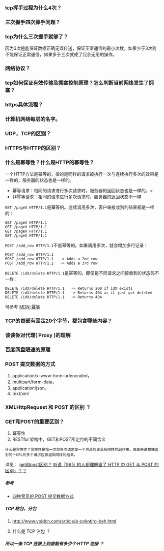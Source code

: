 ### tcp挥手过程为什么4次？

### 三次握手四次挥手问题？

### tcp为什么三次握手就够了？
因为3次是能保证数据正确无误传送，保证正常通信的最小次数，如果少于3次则不能保证正常通信，如果多于三次就成了冗余无用的操作。

### 网络协议？

### tcp如何保证有效传输及拥塞控制原理？怎么判断当前网络发生了拥塞？

### https具体流程？

### 计算机网络每层的名字。

### UDP，TCP的区别？

### HTTPS与HTTP的区别？

### 什么是幂等性？什么是HTTP的幂等性？
一个HTTP方法是幂等的，指的是同样的请求被执行一次与连续执行多次的效果是一样的，服务器的状态也是一样的。

- 幂等请求：相同的请求进行多次请求时，服务器的返回状态也是一样的。>
- 非幂等请求：相同的请求进行多次请求时，服务器的返回状态不一样

```GET /pageX HTTP/1.1```是幂等的。连续调用多次，客户端接收到的结果都是一样的：

```
GET /pageX HTTP/1.1   
GET /pageX HTTP/1.1   
GET /pageX HTTP/1.1   
GET /pageX HTTP/1.1
```

```POST /add_row HTTP/1.1```不是幂等的。如果调用多次，就会增加多行记录：

```
POST /add_row HTTP/1.1
POST /add_row HTTP/1.1   -> Adds a 2nd row
POST /add_row HTTP/1.1   -> Adds a 3rd row
```

```DELETE /idX/delete HTTP/1.1```是幂等的，即便是不同请求之间接收到的状态码不一样：

```
DELETE /idX/delete HTTP/1.1   -> Returns 200 if idX exists
DELETE /idX/delete HTTP/1.1   -> Returns 404 as it just got deleted
DELETE /idX/delete HTTP/1.1   -> Returns 404
```

可参考 [MDN-幂等](https://developer.mozilla.org/zh-CN/docs/Glossary/%E5%B9%82%E7%AD%89)

### TCP的首部有固定20个字节，都包含哪些内容？

### 谈谈你对代理( Proxy )的理解

### 百度网盘限速的原理

### POST 提交数据的方式
1. application/x-www-form-urlencoded，
2. multipart/form-data，
3. application/json，
4. text/xml

### XMLHttpRequest 和 POST 的区别 ？


### GET和POST的重要区别？
1. 幂等性
2. RESTful 架构中，GET和POST所定位的不同含义

```
什么是幂等性？幂等性是指一次和多次请求某一个资源应该具有同样的副作用。简单来说意味着对同一URL的多个请求应该返回同样的结果。
```

详见：
[get和post区别？](https://www.zhihu.com/question/28586791)
[听说『99% 的人都理解错了 HTTP 中 GET 与 POST 的区别』？？](https://zhuanlan.zhihu.com/p/25028045)


##### 参考 
- [四种常见的 POST 提交数据方式](https://imququ.com/post/four-ways-to-post-data-in-http.html)


##### TCP 粘包，分包
1. http://www.voidcn.com/article/p-pvkntjrg-beh.html

2. 什么是 TCP 沾包 ？

##### 所以一条 TCP 连接上到底能有多少个 HTTP 连接 ？


